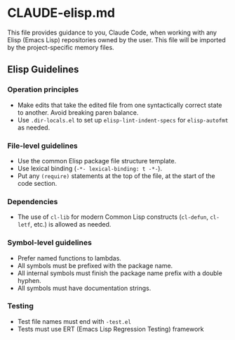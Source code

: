 # CLAUDE-elisp.md

This file provides guidance to you, Claude Code, when working with any Elisp
(Emacs Lisp) repositories owned by the user. This file will be imported by the
project-specific memory files.

## Elisp Guidelines

### Operation principles

- Make edits that take the edited file from one syntactically correct state to
  another. Avoid breaking paren balance.
- Use `.dir-locals.el` to set up `elisp-lint-indent-specs` for `elisp-autofmt`
  as needed.

### File-level guidelines

- Use the common Elisp package file structure template.
- Use lexical binding (`-*- lexical-binding: t -*-`).
- Put any `(require)` statements at the top of the file, at the start of the
  code section.

### Dependencies

- The use of `cl-lib` for modern Common Lisp constructs (`cl-defun`, `cl-letf`,
  etc.) is allowed as needed.

### Symbol-level guidelines

- Prefer named functions to lambdas.
- All symbols must be prefixed with the package name.
- All internal symbols must finish the package name prefix with a double hyphen.
- All symbols must have documentation strings.

### Testing

- Test file names must end with `-test.el`
- Tests must use ERT (Emacs Lisp Regression Testing) framework
